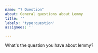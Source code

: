 ```yaml
---
name: "? Question"
about: General questions about Lemmy
title: ''
labels: 'type:question'
assignees: ''

---
```


What's the question you have about lemmy?

